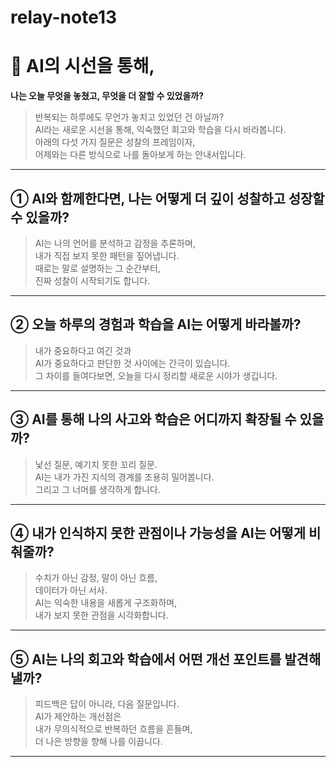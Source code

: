 # relay-note13

# 🧭 AI의 시선을 통해,

**나는 오늘 무엇을 놓쳤고, 무엇을 더 잘할 수 있었을까?**

> 반복되는 하루에도 무언가 놓치고 있었던 건 아닐까?  
> AI라는 새로운 시선을 통해, 익숙했던 회고와 학습을 다시 바라봅니다.  
> 아래의 다섯 가지 질문은 성찰의 프레임이자,  
> 어제와는 다른 방식으로 나를 돌아보게 하는 안내서입니다.

---

## ① AI와 함께한다면, 나는 어떻게 더 깊이 성찰하고 성장할 수 있을까?

> AI는 나의 언어를 분석하고 감정을 추론하며,  
> 내가 직접 보지 못한 패턴을 짚어냅니다.  
> 때로는 말로 설명하는 그 순간부터,  
> 진짜 성찰이 시작되기도 합니다.

---

## ② 오늘 하루의 경험과 학습을 AI는 어떻게 바라볼까?

> 내가 중요하다고 여긴 것과  
> AI가 중요하다고 판단한 것 사이에는 간극이 있습니다.  
> 그 차이를 들여다보면, 오늘을 다시 정리할 새로운 시야가 생깁니다.

---

## ③ AI를 통해 나의 사고와 학습은 어디까지 확장될 수 있을까?

> 낯선 질문, 예기치 못한 꼬리 질문.  
> AI는 내가 가진 지식의 경계를 조용히 밀어봅니다.  
> 그리고 그 너머를 생각하게 합니다.

---

## ④ 내가 인식하지 못한 관점이나 가능성을 AI는 어떻게 비춰줄까?

> 수치가 아닌 감정, 말이 아닌 흐름,  
> 데이터가 아닌 서사.  
> AI는 익숙한 내용을 새롭게 구조화하며,  
> 내가 보지 못한 관점을 시각화합니다.

---

## ⑤ AI는 나의 회고와 학습에서 어떤 개선 포인트를 발견해낼까?

> 피드백은 답이 아니라, 다음 질문입니다.  
> AI가 제안하는 개선점은  
> 내가 무의식적으로 반복하던 흐름을 흔들며,  
> 더 나은 방향을 향해 나를 이끕니다.

---

